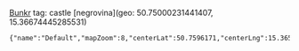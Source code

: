 [Bunkr](geo:50.7489845,15.3633231) tag: castle 
[negrovina](geo: 50.75000231441407, 15.36674445285531)
```mapview
{"name":"Default","mapZoom":8,"centerLat":50.7596171,"centerLng":15.3658974,"query":"","chosenMapSource":0,"showLinks":false,"linkColor":"red"}
```
